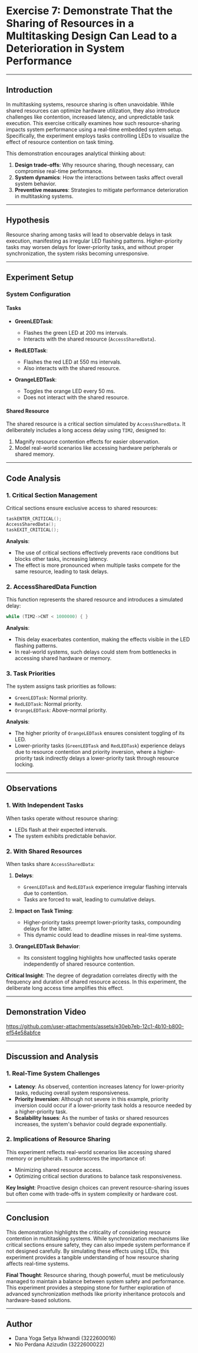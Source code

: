 # Exercise 7: Demonstrate That the Sharing of Resources in a Multitasking Design Can Lead to a Deterioration in System Performance

---

## **Introduction**

In multitasking systems, resource sharing is often unavoidable. While shared resources can optimize hardware utilization, they also introduce challenges like contention, increased latency, and unpredictable task execution. This exercise critically examines how such resource-sharing impacts system performance using a real-time embedded system setup. Specifically, the experiment employs tasks controlling LEDs to visualize the effect of resource contention on task timing.

This demonstration encourages analytical thinking about:
1. **Design trade-offs**: Why resource sharing, though necessary, can compromise real-time performance.
2. **System dynamics**: How the interactions between tasks affect overall system behavior.
3. **Preventive measures**: Strategies to mitigate performance deterioration in multitasking systems.

---

## **Hypothesis**

Resource sharing among tasks will lead to observable delays in task execution, manifesting as irregular LED flashing patterns. Higher-priority tasks may worsen delays for lower-priority tasks, and without proper synchronization, the system risks becoming unresponsive.

---

## **Experiment Setup**

### **System Configuration**

#### **Tasks**
- **GreenLEDTask**:
  - Flashes the green LED at 200 ms intervals.
  - Interacts with the shared resource (`AccessSharedData`).

- **RedLEDTask**:
  - Flashes the red LED at 550 ms intervals.
  - Also interacts with the shared resource.

- **OrangeLEDTask**:
  - Toggles the orange LED every 50 ms.
  - Does not interact with the shared resource.

#### **Shared Resource**
The shared resource is a critical section simulated by `AccessSharedData`. It deliberately includes a long access delay using `TIM2`, designed to:
1. Magnify resource contention effects for easier observation.
2. Model real-world scenarios like accessing hardware peripherals or shared memory.

---

## **Code Analysis**

### 1. **Critical Section Management**
Critical sections ensure exclusive access to shared resources:
```c
taskENTER_CRITICAL();
AccessSharedData();
taskEXIT_CRITICAL();
```
**Analysis**:
- The use of critical sections effectively prevents race conditions but blocks other tasks, increasing latency.
- The effect is more pronounced when multiple tasks compete for the same resource, leading to task delays.

### 2. **AccessSharedData Function**
This function represents the shared resource and introduces a simulated delay:
```c
while (TIM2->CNT < 1000000) { }
```
**Analysis**:
- This delay exacerbates contention, making the effects visible in the LED flashing patterns.
- In real-world systems, such delays could stem from bottlenecks in accessing shared hardware or memory.

### 3. **Task Priorities**
The system assigns task priorities as follows:
- `GreenLEDTask`: Normal priority.
- `RedLEDTask`: Normal priority.
- `OrangeLEDTask`: Above-normal priority.

**Analysis**:
- The higher priority of `OrangeLEDTask` ensures consistent toggling of its LED.
- Lower-priority tasks (`GreenLEDTask` and `RedLEDTask`) experience delays due to resource contention and priority inversion, where a higher-priority task indirectly delays a lower-priority task through resource locking.

---

## **Observations**

### 1. **With Independent Tasks**
When tasks operate without resource sharing:
- LEDs flash at their expected intervals.
- The system exhibits predictable behavior.

### 2. **With Shared Resources**
When tasks share `AccessSharedData`:
1. **Delays**:
   - `GreenLEDTask` and `RedLEDTask` experience irregular flashing intervals due to contention.
   - Tasks are forced to wait, leading to cumulative delays.

2. **Impact on Task Timing**:
   - Higher-priority tasks preempt lower-priority tasks, compounding delays for the latter.
   - This dynamic could lead to deadline misses in real-time systems.

3. **OrangeLEDTask Behavior**:
   - Its consistent toggling highlights how unaffected tasks operate independently of shared resource contention.

**Critical Insight**: The degree of degradation correlates directly with the frequency and duration of shared resource access. In this experiment, the deliberate long access time amplifies this effect.

---

## **Demonstration Video**
https://github.com/user-attachments/assets/e30eb7eb-12c1-4b10-b800-ef54e58abfce

---

## **Discussion and Analysis**

### **1. Real-Time System Challenges**
- **Latency**: As observed, contention increases latency for lower-priority tasks, reducing overall system responsiveness.
- **Priority Inversion**: Although not severe in this example, priority inversion could occur if a lower-priority task holds a resource needed by a higher-priority task.
- **Scalability Issues**: As the number of tasks or shared resources increases, the system's behavior could degrade exponentially.

### **2. Implications of Resource Sharing**
This experiment reflects real-world scenarios like accessing shared memory or peripherals. It underscores the importance of:
- Minimizing shared resource access.
- Optimizing critical section durations to balance task responsiveness.

**Key Insight**: Proactive design choices can prevent resource-sharing issues but often come with trade-offs in system complexity or hardware cost.

---

## **Conclusion**

This demonstration highlights the criticality of considering resource contention in multitasking systems. While synchronization mechanisms like critical sections ensure safety, they can also impede system performance if not designed carefully. By simulating these effects using LEDs, this experiment provides a tangible understanding of how resource sharing affects real-time systems.

**Final Thought**: Resource sharing, though powerful, must be meticulously managed to maintain a balance between system safety and performance. This experiment provides a stepping stone for further exploration of advanced synchronization methods like priority inheritance protocols and hardware-based solutions.

---

## **Author**
- Dana Yoga Setya Ikhwandi (3222600016)
- Nio Perdana Azizudin (3222600022)
